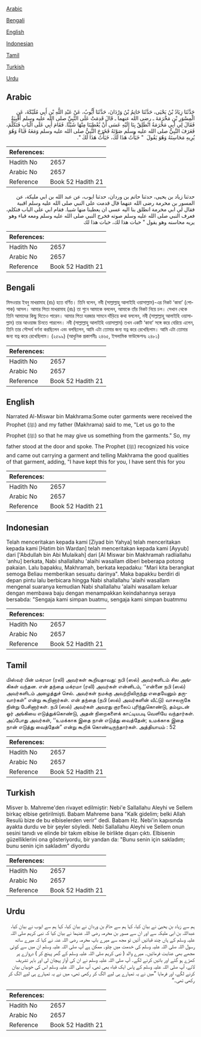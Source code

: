 [Arabic](#arabic)

[Bengali](#bengali)

[English](#english)

[Indonesian](#indonesian)

[Tamil](#tamil)

[Turkish](#turkish)

[Urdu](#urdu)

## Arabic


<div dir="rtl" lang="ar" style={{fontSize:'larger',backgroundColor:'#f8f9fa',padding:20}}>
حَدَّثَنَا زِيَادُ بْنُ يَحْيَى، حَدَّثَنَا حَاتِمُ بْنُ وَرْدَانَ، حَدَّثَنَا أَيُّوبُ، عَنْ عَبْدِ اللَّهِ بْنِ أَبِي مُلَيْكَةَ، عَنِ الْمِسْوَرِ بْنِ مَخْرَمَةَ ـ رضى الله عنهما ـ قَالَ قَدِمَتْ عَلَى النَّبِيِّ صلى الله عليه وسلم أَقْبِيَةٌ فَقَالَ لِي أَبِي مَخْرَمَةُ انْطَلِقْ بِنَا إِلَيْهِ عَسَى أَنْ يُعْطِيَنَا مِنْهَا شَيْئًا‏.‏ فَقَامَ أَبِي عَلَى الْبَابِ فَتَكَلَّمَ، فَعَرَفَ النَّبِيُّ صلى الله عليه وسلم صَوْتَهُ فَخَرَجَ النَّبِيُّ صلى الله عليه وسلم وَمَعَهُ قَبَاءٌ وَهُوَ يُرِيهِ مَحَاسِنَهُ وَهُوَ يَقُولَ ‏ "‏ خَبَأْتُ هَذَا لَكَ، خَبَأْتُ هَذَا لَكَ ‏"‏‏.‏
</div>
<div style={{backgroundColor:'#f8f9fa',padding:20, marginBottom: 10}}><table> <thead> <tr> <th>References:</th> <th></th> </tr> </thead> <tbody><tr><td>Hadith No</td><td>2657</td></tr><tr><td>Arabic No</td><td>2657</td></tr><tr><td>Reference</td><td>Book 52 Hadith 21</td></tr></tbody></table></div>


<div dir="rtl" lang="ar" style={{fontSize:'larger',backgroundColor:'#f8f9fa',padding:20}}>
حدثنا زياد بن يحيى، حدثنا حاتم بن وردان، حدثنا ايوب، عن عبد الله بن ابي مليكة، عن المسور بن مخرمة رضى الله عنهما قال قدمت على النبي صلى الله عليه وسلم اقبية فقال لي ابي مخرمة انطلق بنا اليه عسى ان يعطينا منها شييا. فقام ابي على الباب فتكلم، فعرف النبي صلى الله عليه وسلم صوته فخرج النبي صلى الله عليه وسلم ومعه قباء وهو يريه محاسنه وهو يقول " خبات هذا لك، خبات هذا لك
</div>
<div style={{backgroundColor:'#f8f9fa',padding:20, marginBottom: 10}}><table> <thead> <tr> <th>References:</th> <th></th> </tr> </thead> <tbody><tr><td>Hadith No</td><td>2657</td></tr><tr><td>Arabic No</td><td>2657</td></tr><tr><td>Reference</td><td>Book 52 Hadith 21</td></tr></tbody></table></div>

## Bengali


<div dir="ltr" lang="bn" style={{fontSize:'larger',backgroundColor:'#f8f9fa',padding:20}}>
মিসওয়ার ইবনু মাখরামাহ (রাঃ) হতে বর্ণিত। তিনি বলেন, নবী (সাল্লাল্লাহু আলাইহি ওয়াসাল্লাম)-এর নিকট ‘কাবা’ (পোশাক) আসল। আমার পিতা মাখরামাহ (রাঃ) তা শুনে আমাকে বললেন, আমাকে তাঁর নিকট নিয়ে চল। সেখান থেকে তিনি আমাদের কিছু দিতেও পারেন। আমার পিতা দরজার সামনে দাঁড়িয়ে কথা বললেন, নবী (সাল্লাল্লাহু আলাইহি ওয়াসাল্লাম) তার আওয়াজ চিনতে পারলেন। নবী (সাল্লাল্লাহু আলাইহি ওয়াসাল্লাম) তখন একটি ‘কাবা’ সঙ্গে করে বেরিয়ে এলেন, তিনি তার সৌন্দর্য বর্ণনা করছিলেন এবং বলছিলেন, আমি এটা তোমার জন্য যত্ন করে রেখেছিলাম। আমি এটা তোমার জন্য যত্ন করে রেখেছিলাম। (২৫৯৯) (আধুনিক প্রকাশনীঃ ২৪৬৫, ইসলামিক ফাউন্ডেশনঃ ২৪৮১)
</div>
<div style={{backgroundColor:'#f8f9fa',padding:20, marginBottom: 10}}><table> <thead> <tr> <th>References:</th> <th></th> </tr> </thead> <tbody><tr><td>Hadith No</td><td>2657</td></tr><tr><td>Arabic No</td><td>2657</td></tr><tr><td>Reference</td><td>Book 52 Hadith 21</td></tr></tbody></table></div>

## English


<div dir="ltr" lang="en" style={{fontSize:'larger',backgroundColor:'#f8f9fa',padding:20}}>
Narrated Al-Miswar bin Makhrama:Some outer garments were received the Prophet (ﷺ) and my father (Makhrama) said to me, "Let us go to the Prophet (ﷺ) so that he may give us something from the garments." So, my father stood at the door and spoke. The Prophet (ﷺ) recognized his voice and came out carrying a garment and telling Makhrama the good qualities of that garment, adding, "I have kept this for you, I have sent this for you
</div>
<div style={{backgroundColor:'#f8f9fa',padding:20, marginBottom: 10}}><table> <thead> <tr> <th>References:</th> <th></th> </tr> </thead> <tbody><tr><td>Hadith No</td><td>2657</td></tr><tr><td>Arabic No</td><td>2657</td></tr><tr><td>Reference</td><td>Book 52 Hadith 21</td></tr></tbody></table></div>

## Indonesian


<div dir="ltr" lang="id" style={{fontSize:'larger',backgroundColor:'#f8f9fa',padding:20}}>
Telah menceritakan kepada kami [Ziyad bin Yahya] telah menceritakan kepada kami [Hatim bin Wardan] telah menceritakan kepada kami [Ayyub] dari ['Abdullah bin Abi Mulaikah] dari [Al Miswar bin Makhramah radliallahu 'anhu] berkata, Nabi shallallahu 'alaihi wasallam diberi beberapa potong pakaian. Lalu bapakku, Makhramah, berkata kepadaku: "Mari kita berangkat semoga Beliau memberikan sesuatu darinya". Maka bapakku berdiri di depan pintu lalu berbicara hingga Nabi shallallahu 'alaihi wasallam mengenal suaranya kemudian Nabi shallallahu 'alaihi wasallam keluar dengan membawa baju dengan menampakkan keindahannya seraya bersabda: "Sengaja kami simpan buatmu, sengaja kami simpan buatmmu
</div>
<div style={{backgroundColor:'#f8f9fa',padding:20, marginBottom: 10}}><table> <thead> <tr> <th>References:</th> <th></th> </tr> </thead> <tbody><tr><td>Hadith No</td><td>2657</td></tr><tr><td>Arabic No</td><td>2657</td></tr><tr><td>Reference</td><td>Book 52 Hadith 21</td></tr></tbody></table></div>

## Tamil


<div dir="ltr" lang="ta" style={{fontSize:'larger',backgroundColor:'#f8f9fa',padding:20}}>
மிஸ்வர் பின் மக்ரமா (ரலி) அவர்கள் கூறியதாவது: நபி (ஸல்) அவர்களிடம் சில அங்கிகள் வந்தன. என் தந்தை மக்ரமா (ரலி) அவர்கள் என்னிடம், ‘‘என்னை நபி (ஸல்) அவர்களிடம் அழைத்துச் செல். அவர்கள் நமக்கு அவற்றிலிருந்து எதையேனும் தருவார்கள்” என்று கூறினார்கள். என் தந்தை (நபி (ஸல்) அவர்களின் வீட்டு) வாசலருகே நின்று பேசினார்கள். நபி (ஸல்) அவர்கள் அவரது குரலைப் புரிந்துகொண்டு, தம்முடன் ஓர் அங்கியை எடுத்துக்கொண்டு, அதன் நிறைகளைக் காட்டியபடி வெளியே வந்தார்கள். அப்போது அவர்கள், ‘‘உமக்காக இதை நான் எடுத்து வைத்தேன்; உமக்காக இதை நான் எடுத்து வைத்தேன்” என்று கூறிக் கொண்டிருந்தார்கள். அத்தியாயம் : 52
</div>
<div style={{backgroundColor:'#f8f9fa',padding:20, marginBottom: 10}}><table> <thead> <tr> <th>References:</th> <th></th> </tr> </thead> <tbody><tr><td>Hadith No</td><td>2657</td></tr><tr><td>Arabic No</td><td>2657</td></tr><tr><td>Reference</td><td>Book 52 Hadith 21</td></tr></tbody></table></div>

## Turkish


<div dir="ltr" lang="tr" style={{fontSize:'larger',backgroundColor:'#f8f9fa',padding:20}}>
Misver b. Mahreme'den rivayet edilmiştir: Nebi'e Sallallahu Aleyhi ve Sellem birkaç elbise getirilmişti. Babam Mahreme bana "Kalk gidelim; belki Allah Resulü bize de bu elbiselerden verir" dedi. Babam Hz. Nebi'in kapısında ayakta durdu ve bir şeyler söyledi. Nebi Sallallahu Aleyhi ve Sellem onun sesini tanıdı ve elinde bir takım elbise ile birlikte dışarı çıktı. Elbisenin güzelliklerini ona gösteriyordu, bir yandan da: "Bunu senin için sakladım; bunu senin için sakladım" diyordu
</div>
<div style={{backgroundColor:'#f8f9fa',padding:20, marginBottom: 10}}><table> <thead> <tr> <th>References:</th> <th></th> </tr> </thead> <tbody><tr><td>Hadith No</td><td>2657</td></tr><tr><td>Arabic No</td><td>2657</td></tr><tr><td>Reference</td><td>Book 52 Hadith 21</td></tr></tbody></table></div>

## Urdu


<div dir="rtl" lang="ur" style={{fontSize:'larger',backgroundColor:'#f8f9fa',padding:20}}>
ہم سے زیاد بن یحییٰ نے بیان کیا، کہا ہم سے حاتم بن وردان نے بیان کیا، کہا ہم سے ایوب نے بیان کیا، عبداللہ بن ابی ملیکہ سے اور ان سے مسور بن مخرمہ رضی اللہ عنہما نے بیان کیا کہ نبی کریم صلی اللہ علیہ وسلم کے ہاں چند قبائیں آئیں تو مجھ سے میرے باپ مخرمہ رضی اللہ عنہ نے کہا کہ میرے ساتھ رسول اللہ صلی اللہ علیہ وسلم کی خدمت میں چلو۔ ممکن ہے آپ صلی اللہ علیہ وسلم ان میں سے کوئی مجھے بھی عنایت فرمائیں۔ میرے والد ( نبی کریم صلی اللہ علیہ وسلم کے گھر پہنچ کر ) دروازے پر کھڑے ہو گئے اور باتیں کرنے لگے۔ آپ صلی اللہ علیہ وسلم نے ان کی آواز پہچان لی اور باہر تشریف لائے، آپ صلی اللہ علیہ وسلم کے پاس ایک قباء بھی تھی، آپ صلی اللہ علیہ وسلم اس کی خوبیاں بیان کرنے لگے، اور فرمایا ”میں نے یہ تمہارے ہی لیے الگ کر رکھی تھی، میں نے یہ تمہارے ہی لیے الگ کر رکھی تھی۔“
</div>
<div style={{backgroundColor:'#f8f9fa',padding:20, marginBottom: 10}}><table> <thead> <tr> <th>References:</th> <th></th> </tr> </thead> <tbody><tr><td>Hadith No</td><td>2657</td></tr><tr><td>Arabic No</td><td>2657</td></tr><tr><td>Reference</td><td>Book 52 Hadith 21</td></tr></tbody></table></div>
